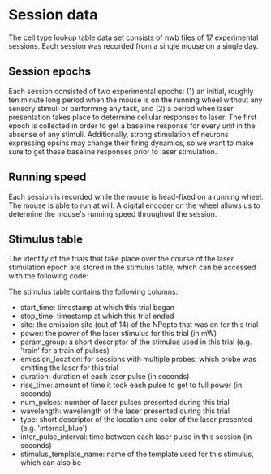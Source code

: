 # Session data

The cell type lookup table data set consists of nwb files of 17 experimental sessions. Each session was recorded from a single mouse on a single day.

## Session epochs
Each session consisted of two experimental epochs: (1) an initial, roughly ten minute long period when the mouse is on the running wheel without any sensory stimuli or performing any task, and (2) a period when laser presentation takes place to determine cellular responses to laser. The first epoch is collected in order to get a baseline response for every unit in the absense of any stimuli. Additionally, strong stimulation of neurons expressing opsins may change their firing dynamics, so we want to make sure to get these baseline responses prior to laser stimulation.

## Running speed
Each session is recorded while the mouse is head-fixed on a running wheel. The mouse is able to run at will. A digital encoder on the wheel allows us to determine the mouse's running speed throughout the session.

## Stimulus table
The identity of the trials that take place over the course of the laser stimulation epoch are stored in the stimulus table, which can be accessed with the following code:

The stimulus table contains the following columns:
* start_time: timestamp at which this trial began
* stop_time: timestamp at which this trial ended
* site: the emission site (out of 14) of the NPopto that was on for this trial
* power: the power of the laser stimulus for this trial (in mW)
* param_group: a short descriptor of the stimulus used in this trial (e.g. 'train' for a train of pulses)
* emission_location: for sessions with multiple probes, which probe was emitting the laser for this trial
* duration: duration of each laser pulse (in seconds)
* rise_time: amount of time it took each pulse to get to full power (in seconds)
* num_pulses: number of laser pulses presented during this trial
* wavelength: wavelength of the laser presented during this trial
* type: short descriptor of the location and color of the laser presented (e.g. 'internal_blue')
* inter_pulse_interval: time between each laser pulse in this session (in seconds)
* stimulus_template_name: name of the template used for this stimulus, which can also be 
